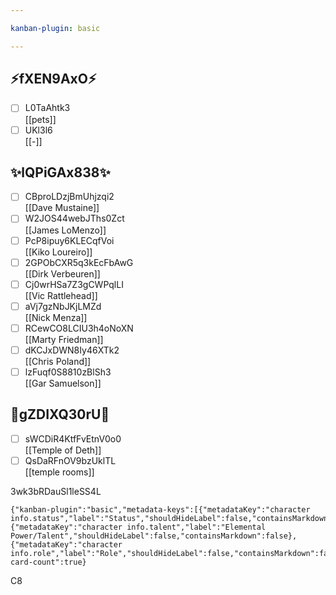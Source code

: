 ```yaml
---

kanban-plugin: basic

---
```


## ⚡fXEN9AxO⚡

* [ ] L0TaAhtk3<br>[[pets]]
* [ ] UKl3l6<br>[[-]]

## ✨lQPiGAx838✨

* [ ] CBproLDzjBmUhjzqi2<br>[[Dave Mustaine]]
* [ ] W2JOS44webJThs0Zct<br>[[James LoMenzo]]
* [ ] PcP8ipuy6KLECqfVoi<br>[[Kiko Loureiro]]
* [ ] 2GPObCXR5q3kEcFbAwG<br>[[Dirk Verbeuren]]
* [ ] Cj0wrHSa7Z3gCWPqlLI<br>[[Vic Rattlehead]]
* [ ] aVj7gzNbJKjLMZd<br>[[Nick Menza]]
* [ ] RCewCO8LCIU3h4oNoXN<br>[[Marty Friedman]]
* [ ] dKCJxDWN8Iy46XTk2<br>[[Chris Poland]]
* [ ] lzFuqf0S8810zBlSh3<br>[[Gar Samuelson]]

## 📍gZDIXQ30rU📍

* [ ] sWCDiR4KtfFvEtnV0o0<br>[[Temple of Deth]]
* [ ] QsDaRFnOV9bzUklTL<br>[[temple rooms]]

3wk3bRDauSl1leSS4L

```
{"kanban-plugin":"basic","metadata-keys":[{"metadataKey":"character info.status","label":"Status","shouldHideLabel":false,"containsMarkdown":false},{"metadataKey":"character info.talent","label":"Elemental Power/Talent","shouldHideLabel":false,"containsMarkdown":false},{"metadataKey":"character info.role","label":"Role","shouldHideLabel":false,"containsMarkdown":false}],"hide-card-count":true}
```

C8
